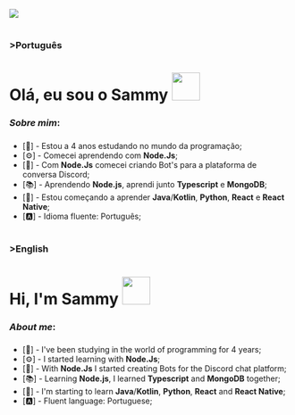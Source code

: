 <img src="https://github.com/SammyKunimatsu/SammyKunimatsu/raw/master/Assets/png/Sammy%20Kunimatsu.png"></img>
#
### >**Português**
##

# Olá, eu sou o Sammy <img src="https://github.com/SammyKunimatsu/SammyKunimatsu/raw/master/Assets/png/miku_icon.png" width="50">
</img>

### *Sobre mim*:
###
- [📖] - Estou a 4 anos estudando no mundo da programação;
- [⚙️] - Comecei aprendendo com **Node.Js**;
- [💠] - Com **Node.Js** comecei criando Bot's para a plataforma de conversa Discord;
- [📚] - Aprendendo **Node.js**, aprendi junto **Typescript** e **MongoDB**;
- [📒] - Estou começando a aprender **Java**/**Kotlin**, **Python**, **React** e **React Native**;
- [🅰️] - Idioma fluente: Português;

#
### >**English**
##

# Hi, I'm Sammy <img src="https://github.com/SammyKunimatsu/SammyKunimatsu/raw/master/Assets/png/miku_icon.png" width="50">
</img>

### *About me*:
###
- [📖] - I've been studying in the world of programming for 4 years;
- [⚙️] - I started learning with **Node.Js**;
- [💠] - With **Node.Js** I started creating Bots for the Discord chat platform;
- [📚] - Learning **Node.js**, I learned **Typescript** and **MongoDB** together;
- [📒] - I'm starting to learn **Java**/**Kotlin**, **Python**, **React** and **React Native**;
- [🅰️] - Fluent language: Portuguese;